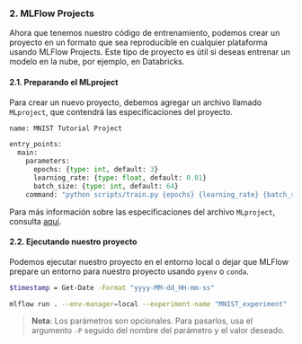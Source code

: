 ### 2. MLFlow Projects

Ahora que tenemos nuestro código de entrenamiento, podemos crear un proyecto en un formato que sea reproducible en cualquier plataforma usando MLFlow Projects. Este tipo de proyecto es útil si deseas entrenar un modelo en la nube, por ejemplo, en Databricks.

#### 2.1. Preparando el MLproject
Para crear un nuevo proyecto, debemos agregar un archivo llamado `MLproject`, que contendrá las especificaciones del proyecto.

```python
name: MNIST Tutorial Project

entry_points:
  main:
    parameters:
      epochs: {type: int, default: 3}
      learning_rate: {type: float, default: 0.01}
      batch_size: {type: int, default: 64}
    command: "python scripts/train.py {epochs} {learning_rate} {batch_size}"
```
Para más información sobre las especificaciones del archivo `MLproject`, consulta [aquí](https://mlflow.org/docs/latest/projects.html).

#### 2.2. Ejecutando nuestro proyecto
Podemos ejecutar nuestro proyecto en el entorno local o dejar que MLFlow prepare un entorno para nuestro proyecto usando `pyenv` o `conda`.

```bash
$timestamp = Get-Date -Format "yyyy-MM-dd_HH-mm-ss"

mlflow run . --env-manager=local --experiment-name "MNIST_experiment" --run-name "run_$timestamp" -P epochs=5 -P learning_rate=0.01 -P batch_size=64
```

> **Nota**: Los parámetros son opcionales. Para pasarlos, usa el argumento `-P` seguido del nombre del parámetro y el valor deseado.